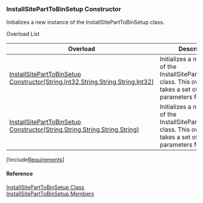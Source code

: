 ﻿### InstallSitePartToBinSetup Constructor

Initializes a new instance of the InstallSitePartToBinSetup class.

Overload List

| Overload | Description |
| --- | --- |
| [InstallSitePartToBinSetup Constructor(String,Int32,String,String,String,Int32)](FChoice.Toolkits.Clarify~FChoice.Toolkits.Clarify.Interfaces.InstallSitePartToBinSetup~_ctor(String,Int32,String,String,String,Int32).md) | Initializes a new instance of the InstallSitePartToBinSetup class. This overload takes a set of required parameters for the API.   |
| [InstallSitePartToBinSetup Constructor(String,String,String,String,String)](FChoice.Toolkits.Clarify~FChoice.Toolkits.Clarify.Interfaces.InstallSitePartToBinSetup~_ctor(String,String,String,String,String).md) | Initializes a new instance of the InstallSitePartToBinSetup class. This overload takes a set of required parameters for the API.   |

[!include[Requirements](../partials/requirements.md)]



#### Reference

[InstallSitePartToBinSetup Class](FChoice.Toolkits.Clarify~FChoice.Toolkits.Clarify.Interfaces.InstallSitePartToBinSetup.md)  
[InstallSitePartToBinSetup Members](FChoice.Toolkits.Clarify~FChoice.Toolkits.Clarify.Interfaces.InstallSitePartToBinSetup_members.md)